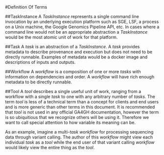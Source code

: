 #Definition Of Terms

##TaskInstance
A *TaskInstance* represents a single command line invocation by an underlying execution platform such as SGE, LSF, a process on a Unix machine, the Google Genomics Pipeline API, etc. In cases where a command line would not be an appropriate abstraction a *TaskInstance* would be the most atomic unit of work for that platform.

##Task
A *task* is an abstraction of a *TaskInstance*. A *task* provides metadata to describe provenance and execution but does not need to be directly runnable. Examples of metadata would be a docker image and descriptions of inputs and outputs.

##Workflow
A *workflow* is a composition of one or more *tasks* with information on dependencies and order. A *workflow* will have rich enough metadata to be directly runnable.

##Tool
A *tool* describes a single useful unit of work, ranging from a workflow with a single *task* to one with any arbitrary number of *tasks*. The term *tool* is less of a technical term than a concept for clients and end users and is more generic than other terms in this document. It is recommended that *tool* is not used in any official GA4GH documentation, however the term is so ubiquitious that we recognize others will be using it. Therefore we want to call special attention to how variable its meaning can be.

As an example, imagine a multi-*task* *workflow* for processing sequencing data through variant calling. The author of this *workflow* might view each individual *task* as a *tool* while the end user of that variant calling *workflow* would likely view the entire thing as the *tool*.

